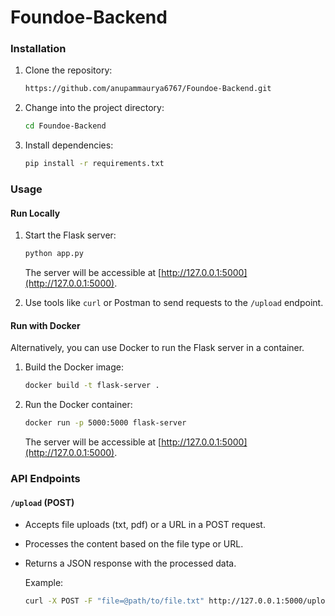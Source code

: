 # Foundoe-Backend

### Installation

1. Clone the repository:

   ```bash
   https://github.com/anupammaurya6767/Foundoe-Backend.git
   ```

2. Change into the project directory:

   ```bash
   cd Foundoe-Backend
   ```

3. Install dependencies:

   ```bash
   pip install -r requirements.txt
   ```

### Usage

#### Run Locally

1. Start the Flask server:

   ```bash
   python app.py
   ```

   The server will be accessible at [http://127.0.0.1:5000](http://127.0.0.1:5000).

2. Use tools like `curl` or Postman to send requests to the `/upload` endpoint.

#### Run with Docker

Alternatively, you can use Docker to run the Flask server in a container.

1. Build the Docker image:

   ```bash
   docker build -t flask-server .
   ```

2. Run the Docker container:

   ```bash
   docker run -p 5000:5000 flask-server
   ```

   The server will be accessible at [http://127.0.0.1:5000](http://127.0.0.1:5000).

### API Endpoints

#### `/upload` (POST)

- Accepts file uploads (txt, pdf) or a URL in a POST request.
- Processes the content based on the file type or URL.
- Returns a JSON response with the processed data.

   Example:
   ```bash
   curl -X POST -F "file=@path/to/file.txt" http://127.0.0.1:5000/upload
   ```
